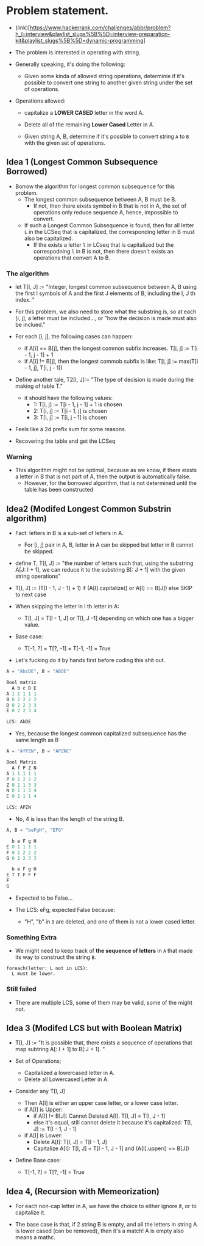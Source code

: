 # Problem statement.

* (link)[https://www.hackerrank.com/challenges/abbr/problem?h_l=interview&playlist_slugs%5B%5D=interview-preparation-kit&playlist_slugs%5B%5D=dynamic-programming]

* The problem is interested in operating with string.

* Generally speaking, it's doing the following:
  * Given some kinda of allowed string operations, determinie if it's possible to convert one string
  to another given string under the set of operations.

* Operations allowed:
  * capitalize a **LOWER CASED** letter in the word A.
  * Delete all of the remaining **Lower Cased** Letter in A.

  * Given string A, B, determine if it's possible to convert string `A` to `B` with the given
  set of operations.

## Idea 1 (Longest Common Subsequence Borrowed)

* Borrow the algorithm for longest common subsequence for this problem.
  * The longest common subsequence between A, B must be B.
    * If not, then there eixsts symbol in B that is not in A, the set of operations only reduce
    sequence A, hence, impossible to convert.
  * If such a Longest Common Subsequence is found, then for all letter `L` in the LCSeq that is
  capitalized, the corresponding letter in B must also be capitalized.
    * If the exists a letter `l` in LCseq that is capitalized but the correspodning `l` in B is
    not, then there doesn't exists an operations that convert A to B.

### The algorithm

* let T[I, J] := "Integer, longest common subsequence between A, B using the first I symbols of
A and the first J elements of B, including the I, J th index. "

* For this problem, we also need to store what the substring is, so at each [i, j], a letter must
be included..., or "how the decision is made must also be inclued."

* For each [i, j], the following cases can happen:
  * if A[i] == B[j], then the longest common subfix increases. T[i, j] := T[i - 1, j - 1] + 1
  * if A[i] != B[j], then the longest commob subfix is like:
  T[i, j] := max(T[i - 1, j], T[i, j - 1])

* Define another tale, T2[I, J]:= "The type of decision is made during the making of table T."
  * it should have the following values:
    * 1: T[i, j] := T[i - 1, j - 1] + 1 is chosen
    * 2: T[i, j] := T[i - 1, j] is chosen
    * 3: T[i, j] := T[i, j - 1] is chosen

* Feels like a 2d prefix sum for some reasons.

* Recovering the table and get the LCSeq

### Warning

* This algorithm might not be optimal, because as we know, if there eixsts a letter in B that is not
part of A, then the output is automatically false.
  * However, for the borrowed algorithm, that is not determined until the table has been constructed

## Idea2 (Modifed Longest Common Substrin algorithm)

* Fact: letters in B is a sub-set of letters in A.
  * For [i, j] pair in A, B, letter in A can be skipped but letter in B cannot be skipped.

* define T, T[I, J] := "the number of letters such that, using the substring A[J: I + 1], we can reduce it to the
substring B[: J + 1] with the given string operations"

* T[I, J] := (T[I - 1, J - 1] + 1) if (A[I].capitalize() or A[I] == B[J]) else SKIP to next case

* When skipping the letter in I th letter in A:
  * T[I, J] = T[I - 1, J] or T[I, J -1] depending on which one has a bigger value.

* Base case:
  * T[-1, ?] = T[?, -1] = T[-1, -1] = True

* Let's fucking do it by hands first before coding this shit out.

```python
A = "AbcDE", B = "ABDE"

Bool matrix
  A b c D E
A 1 1 1 1 1
B 0 2 2 2 2
D 0 2 2 3 3
E 0 2 2 3 4

LCS: AbDE
```

* Yes, because the longest common capitalized subsequence has the same length as B

```python
A = "AfPZN", B = "APZNC"

Bool Matrix
  A f P Z N
A 1 1 1 1 1
P 0 1 2 2 2
Z 0 1 1 3 3
N 0 1 1 3 4
C 0 1 1 1 4

LCS: APZN
```

* No, 4 is less than the length of the string B.

```python
A, B = "beFgH", "EFG"

  b e F g H
E 0 1 1 1 1
F 0 1 2 2 2
G 0 1 2 3 3

  b e F g H
E T T F F F
F
G
```

* Expected to be False...

* The LCS: eFg, expected False because:
  * "H", "b" in `B` are deleted, and one of them is not a lower cased letter.

### Something Extra

  * We might need to keep track of **the sequence of letters** in `A` that made its way to construct the string `B`.

```
foreach(letter: L not in LCS):
  L must be lower.
```

### Still failed

* There are multiple LCS, some of them may be valid, some of the might not.

## Idea 3 (Modifed LCS but with Boolean Matrix)

* T[I, J] := "It is possible that, there exists a sequence of operations that map subtring A[: I + 1] to B[:J + 1]. "
* Set of Operations;
  * Capitalized a lowercased letter in A.
  * Delete all Lowercased Letter in A.

* Consider any T[I, J]
  * Then A[I] is either an upper case letter, or a lower case letter.
  * if A[I] is Upper:
    * if A[I] != B[J]: Cannot Deleted A[I]. T[I, J] = T[I, J - 1]
    * else it's equal, still cannot delete it because it's capitalized: T[I, J] := T[I - 1, J - 1]
  * if A[I] is Lower:
    * Delete A[I]: T[I, J] = T[I - 1, J]
    * Capitalize A[I]: T[I, J] = T[I - 1, J - 1] and (A[I].upper() == B[J])

* Define Base case:
  * T[-1, ?] = T[?, -1] = True



## Idea 4, (Recursion with Memeorization)

* For each non-cap letter in A, we have the choice to either ignore it, or 
to capitalize it.

* The base case is that, if 2 string B is empty, and all the letters in string A
is lower cased (can be removed), then it's a match! A is empty also means a 
mathc. 

